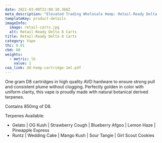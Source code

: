 ```yaml
---
date: 2021-03-08T22:08:10.368Z
meta_description: "Elevated Trading Wholesale Hemp: Retail-Ready Delta 8 Carts"
templateKey: product-details
imageInfo:
  image: retail-carts.jpg
  alt: Retail-Ready Delta 8 Carts
title: Retail-Ready Delta 8 Carts
category: Vape
thc: 0.01
cbd: 80
weights:
  - metric: lb
    value: 1
coa_link: d8-hemp-cartridge-1ml.pdf
---
```

One gram D8 cartridges in high quality AVD hardware to ensure strong pull and consistent plume without clogging. Perfectly golden in color with uniform clarity, this vape is proudly made with natural botanical derived terpenes.

Contains 850mg of D8.

Terpenes Available:

* Gelato | OG Kush | Strawberry Cough | Blueberry Afgoo | Lemon Haze | Pineapple Express
* Runtz | Wedding Cake | Mango Kush | Sour Tangie | Girl Scout Cookies